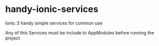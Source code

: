 # handy-ionic-services
Ionic 3 handy simple services for common use

Any of this Services must be include to AppModules before running the project
